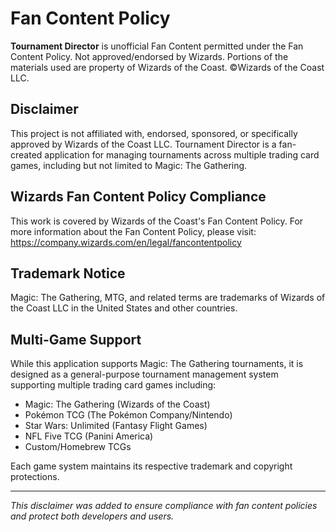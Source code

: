 # Fan Content Policy

**Tournament Director** is unofficial Fan Content permitted under the Fan Content Policy. Not approved/endorsed by Wizards. Portions of the materials used are property of Wizards of the Coast. ©Wizards of the Coast LLC.

## Disclaimer

This project is not affiliated with, endorsed, sponsored, or specifically approved by Wizards of the Coast LLC. Tournament Director is a fan-created application for managing tournaments across multiple trading card games, including but not limited to Magic: The Gathering.

## Wizards Fan Content Policy Compliance

This work is covered by Wizards of the Coast's Fan Content Policy. For more information about the Fan Content Policy, please visit: https://company.wizards.com/en/legal/fancontentpolicy

## Trademark Notice

Magic: The Gathering, MTG, and related terms are trademarks of Wizards of the Coast LLC in the United States and other countries.

## Multi-Game Support

While this application supports Magic: The Gathering tournaments, it is designed as a general-purpose tournament management system supporting multiple trading card games including:
- Magic: The Gathering (Wizards of the Coast)
- Pokémon TCG (The Pokémon Company/Nintendo)
- Star Wars: Unlimited (Fantasy Flight Games)
- NFL Five TCG (Panini America)
- Custom/Homebrew TCGs

Each game system maintains its respective trademark and copyright protections.

---

*This disclaimer was added to ensure compliance with fan content policies and protect both developers and users.*
